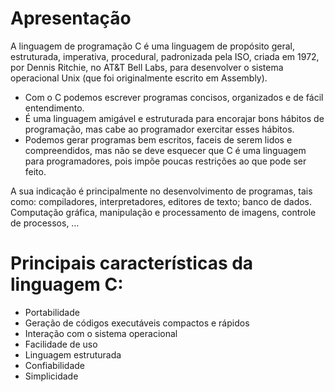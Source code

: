 # Apresentação

A linguagem de programação C é uma linguagem de propósito geral, estruturada, imperativa, procedural, padronizada pela ISO, criada em 1972, por Dennis Ritchie, no AT&T Bell Labs, para desenvolver o sistema operacional Unix (que foi originalmente escrito em Assembly). 

+ Com o C podemos escrever programas concisos, organizados e de fácil entendimento. 
+ É uma linguagem amigável e estruturada para encorajar bons hábitos de programação, mas cabe ao programador exercitar esses hábitos. 
+ Podemos gerar programas bem escritos, faceis de serem lidos e compreendidos, mas não se deve esquecer que C é uma linguagem para programadores, pois impõe poucas restrições ao que pode ser feito.

A sua indicação é principalmente no desenvolvimento de programas, tais como: compiladores, interpretadores, editores de texto; banco de dados. Computação gráfica, manipulação e processamento de imagens, controle de processos, …

 

# Principais características da linguagem C:
<ul>
<li>Portabilidade</li>
<li>Geração de códigos executáveis compactos e rápidos</li>
<li>Interação com o sistema operacional</li>
<li>Facilidade de uso</li>
<li>Linguagem estruturada</li>
<li>Confiabilidade</li>
<li>Simplicidade</li>
</ul>
 
